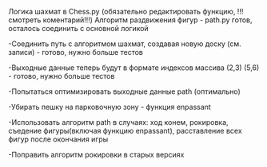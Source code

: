 Логика шахмат в Chess.py (обязательно редактировать функцию, !!!смотреть коментарий!!!)
Алгоритм раздвижения фигур - path.py готов, осталось соединить с основной логикой



-Соединить путь с алгоритмом шахмат, создавая новую доску (см. записи) - готово, нужно больше тестов

-Выходные данные теперь будут в формате индексов массива (2,3) (5,6) - готово, нужно больше тестов

-Попытаться оптимизировать выходные данные path (оптимально)

-Убирать пешку на парковочную зону - функция enpassant

-Использовать алгоритм path в случаях: ход конем, рокировка, съедение фигуры(включая функцию enpassant), расставление всех фигур после окончания игры

-Поправить алгоритм рокировки в старых версиях
